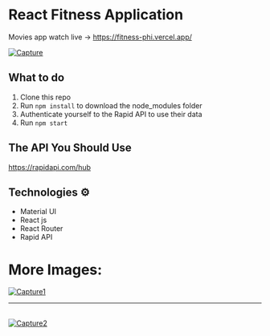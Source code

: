 # React Fitness Application

Movies app watch live -> https://fitness-phi.vercel.app/

<a href="https://ibb.co/X8YnggL"><img src="https://i.ibb.co/5FKQyy4/Capture.jpg" alt="Capture" border="0"></a>

## What to do  
1. Clone this repo     
2. Run `npm install` to download the node_modules folder  
3. Authenticate yourself to the Rapid API to use their data
4. Run `npm start`

## The API You Should Use 
https://rapidapi.com/hub

## Technologies ⚙️   
 
* Material UI
* React js
* React Router
* Rapid API 

# More Images: 
<a href="https://ibb.co/GJ4MT1v"><img src="https://i.ibb.co/hMJdfnR/Capture1.jpg" alt="Capture1" border="0"></a>
<br/>
<hr/>
<br/>
<a href="https://ibb.co/KbGCd3c"><img src="https://i.ibb.co/RYSLfVG/Capture2.jpg" alt="Capture2" border="0"></a>
